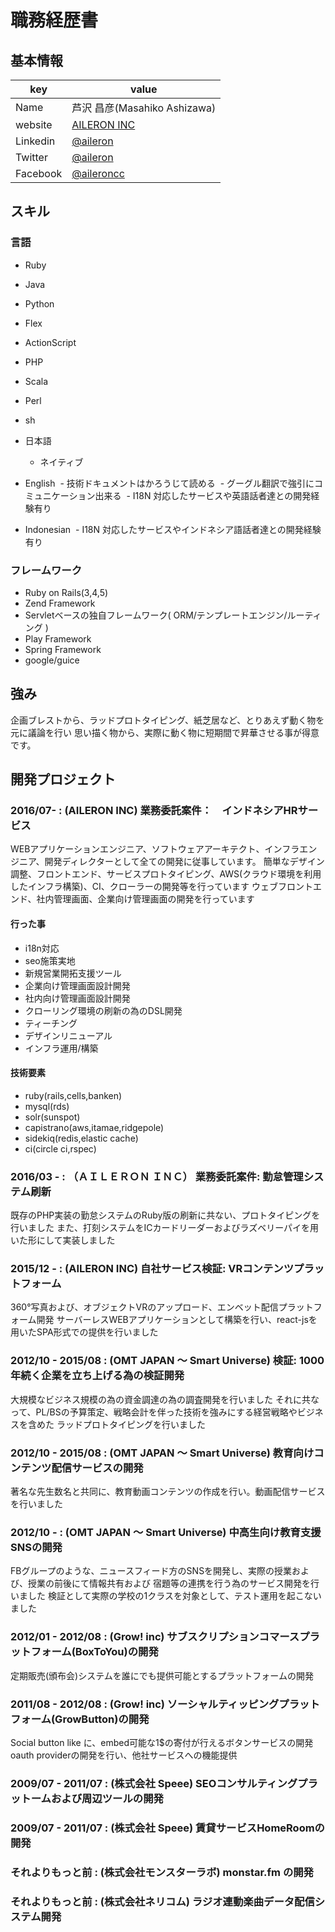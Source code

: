 # 職務経歴書

## 基本情報

|key|value|
|---|-----|
|Name|芦沢 昌彦(Masahiko Ashizawa)|
|website|[AILERON INC](http://aileron.cc/)|
|Linkedin|[@aileron](https://twitter.com/aileron)|
|Twitter|[@aileron](https://twitter.com/aileron)|
|Facebook|[@aileroncc](https://facebook.com/aileron.cc)|


## スキル

### 言語
- Ruby
- Java
- Python
- Flex
- ActionScript
- PHP
- Scala
- Perl
- sh
- 日本語
  - ネイティブ
- English
  - 技術ドキュメントはかろうじて読める
  - グーグル翻訳で強引にコミュニケーション出来る
  - I18N 対応したサービスや英語話者達との開発経験有り

- Indonesian
  - I18N 対応したサービスやインドネシア語話者達との開発経験有り

### フレームワーク
- Ruby on Rails(3,4,5)
- Zend Framework
- Servletベースの独自フレームワーク( ORM/テンプレートエンジン/ルーティング )
- Play Framework
- Spring Framework
- google/guice

## 強み
企画ブレストから、ラッドプロトタイピング、紙芝居など、とりあえず動く物を元に議論を行い
思い描く物から、実際に動く物に短期間で昇華させる事が得意です。

## 開発プロジェクト

### 2016/07- : (AILERON INC) 業務委託案件：　インドネシアHRサービス
WEBアプリケーションエンジニア、ソフトウェアアーキテクト、インフラエンジニア、開発ディレクターとして全ての開発に従事しています。
簡単なデザイン調整、フロントエンド、サービスプロトタイピング、AWS(クラウド環境を利用したインフラ構築)、CI、クローラーの開発等を行っています
ウェブフロントエンド、社内管理画面、企業向け管理画面の開発を行っています

#### 行った事
- i18n対応
- seo施策実地
- 新規営業開拓支援ツール
- 企業向け管理画面設計開発
- 社内向け管理画面設計開発
- クローリング環境の刷新の為のDSL開発
- ティーチング
- デザインリニューアル
- インフラ運用/構築

#### 技術要素

- ruby(rails,cells,banken)
- mysql(rds)
- solr(sunspot)
- capistrano(aws,itamae,ridgepole)
- sidekiq(redis,elastic cache)
- ci(circle ci,rspec)

### 2016/03 - : （ＡＩＬＥＲＯＮ ＩＮＣ） 業務委託案件: 勤怠管理システム刷新
既存のPHP実装の勤怠システムのRuby版の刷新に共ない、プロトタイピングを行いました
また、打刻システムをICカードリーダーおよびラズベリーパイを用いた形にして実装しました

### 2015/12 - : (AILERON INC) 自社サービス検証: VRコンテンツプラットフォーム
360°写真および、オブジェクトVRのアップロード、エンベット配信プラットフォーム開発
サーバーレスWEBアプリケーションとして構築を行い、react-jsを用いたSPA形式での提供を行いました

### 2012/10 - 2015/08 : (OMT JAPAN 〜 Smart Universe) 検証: 1000年続く企業を立ち上げる為の検証開発
大規模なビジネス規模の為の資金調達の為の調査開発を行いました
それに共なって、PL/BSの予算策定、戦略会計を伴った技術を強みにする経営戦略やビジネスを含めた
ラッドプロトタイピングを行いました

### 2012/10 - 2015/08 : (OMT JAPAN 〜 Smart Universe) 教育向けコンテンツ配信サービスの開発
著名な先生数名と共同に、教育動画コンテンツの作成を行い。動画配信サービスを行いました

### 2012/10 - : (OMT JAPAN 〜 Smart Universe) 中高生向け教育支援SNSの開発
FBグループのような、ニュースフィード方のSNSを開発し、実際の授業および、授業の前後にて情報共有および
宿題等の連携を行う為のサービス開発を行いました
検証として実際の学校の1クラスを対象として、テスト運用を起こないました

### 2012/01 - 2012/08 : (Grow! inc) サブスクリプションコマースプラットフォーム(BoxToYou)の開発
定期販売(頒布会)システムを誰にでも提供可能とするプラットフォームの開発

### 2011/08 - 2012/08 : (Grow! inc) ソーシャルティッピングプラットフォーム(GrowButton)の開発
Social button like に、embed可能な1$の寄付が行えるボタンサービスの開発
oauth providerの開発を行い、他社サービスへの機能提供

### 2009/07 - 2011/07 : (株式会社 Speee) SEOコンサルティングプラットームおよび周辺ツールの開発

### 2009/07 - 2011/07 : (株式会社 Speee) 賃貸サービスHomeRoomの開発

### それよりもっと前 : (株式会社モンスターラボ) monstar.fm の開発

### それよりもっと前 : (株式会社ネリコム) ラジオ連動楽曲データ配信システム開発
